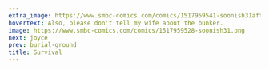 ```yaml
---
extra_image: https://www.smbc-comics.com/comics/1517959541-soonish31after.png
hovertext: Also, please don't tell my wife about the bunker.
image: https://www.smbc-comics.com/comics/1517959528-soonish31.png
next: joyce
prev: burial-ground
title: Survival
---
```

